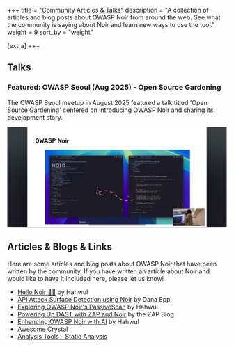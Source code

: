+++
title = "Community Articles & Talks"
description = "A collection of articles and blog posts about OWASP Noir from around the web. See what the community is saying about Noir and learn new ways to use the tool."
weight = 9
sort_by = "weight"

[extra]
+++

## Talks
### Featured: OWASP Seoul (Aug 2025) - Open Source Gardening
The OWASP Seoul meetup in August 2025 featured a talk titled 'Open Source Gardening' centered on introducing OWASP Noir and sharing its development story.

![OWASP Seoul 2025 - Open Source Gardening](owasp-seoul.jpg)

## Articles & Blogs & Links
Here are some articles and blog posts about OWASP Noir that have been written by the community. If you have written an article about Noir and would like to have it included here, please let us know!

* [Hello Noir 👋🏼](https://www.hahwul.com/2023/08/03/hello-noir/) by Hahwul
* [API Attack Surface Detection using Noir](https://danaepp.com/api-attack-surface-detection-using-noir) by Dana Epp
* [Exploring OWASP Noir's PassiveScan](https://www.hahwul.com/2024/11/03/passivescan-in-owasp-noir/) by Hahwul
* [Powering Up DAST with ZAP and Noir](https://www.zaproxy.org/blog/2024-11-11-powering-up-dast-with-zap-and-noir/) by the ZAP Blog
* [Enhancing OWASP Noir with AI](https://www.hahwul.com/2025/01/31/owasp-noir-x-llm/) by Hahwul
* [Awesome Crystal](https://github.com/veelenga/awesome-crystal#security)
* [Analysis Tools - Static Analysis](https://github.com/analysis-tools-dev/static-analysis#securitysast)
